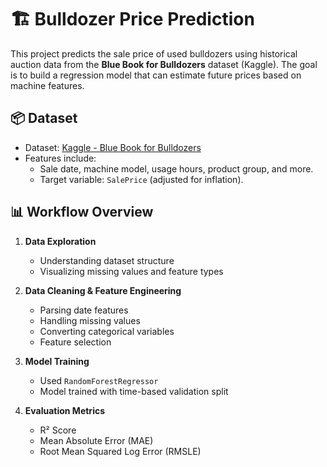 # 🏗️ Bulldozer Price Prediction

This project predicts the sale price of used bulldozers using historical auction data from the **Blue Book for Bulldozers** dataset (Kaggle). The goal is to build a regression model that can estimate future prices based on machine features.

## 📦 Dataset

- Dataset: [Kaggle - Blue Book for Bulldozers](https://www.kaggle.com/competitions/bluebook-for-bulldozers)
- Features include:
  - Sale date, machine model, usage hours, product group, and more.
  - Target variable: `SalePrice` (adjusted for inflation).

## 📊 Workflow Overview

1. **Data Exploration**  
   - Understanding dataset structure  
   - Visualizing missing values and feature types

2. **Data Cleaning & Feature Engineering**  
   - Parsing date features  
   - Handling missing values  
   - Converting categorical variables  
   - Feature selection

3. **Model Training**  
   - Used `RandomForestRegressor`  
   - Model trained with time-based validation split

4. **Evaluation Metrics**  
   - R² Score  
   - Mean Absolute Error (MAE)  
   - Root Mean Squared Log Error (RMSLE)



